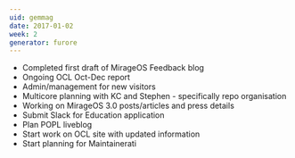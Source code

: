 ```yaml
---
uid: gemmag
date: 2017-01-02
week: 2
generator: furore
---
```


* Completed first draft of MirageOS Feedback blog
* Ongoing OCL Oct-Dec report
* Admin/management for new visitors
* Multicore planning with KC and Stephen - specifically repo organisation
* Working on MirageOS 3.0 posts/articles and press details
* Submit Slack for Education application
* Plan POPL liveblog
* Start work on OCL site with updated information
* Start planning for Maintainerati

